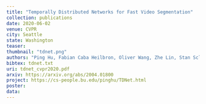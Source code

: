 ```yaml
---
title: "Temporally Distributed Networks for Fast Video Segmentation"
collection: publications
date: 2020-06-02
venue: CVPR
city: Seattle
state: Washington
teaser:
thumbnail: "tdnet.png"
authors: "Ping Hu, Fabian Caba Heilbron, Oliver Wang, Zhe Lin, Stan Sclaroff, Federico Perazzi"
bibtex: tdnet.txt
uri: tdnet_cvpr2020.pdf
arxiv: https://arxiv.org/abs/2004.01800
project: https://cs-people.bu.edu/pinghu/TDNet.html
poster:
data:
---
```


